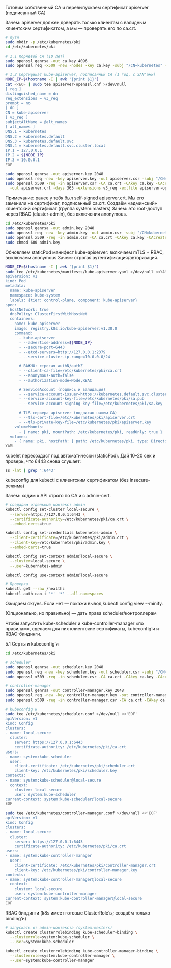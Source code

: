 Готовим собственный CA и перевыпускаем сертификат apiserver (подписанный CA)

Зачем: apiserver должен доверять только клиентам с валидным клиентским сертификатом, а мы — проверять его по ca.crt.
```bash
# пути
sudo mkdir -p /etc/kubernetes/pki
cd /etc/kubernetes/pki

# 1.1 Корневой CA (10 лет)
sudo openssl genrsa -out ca.key 4096
sudo openssl req -x509 -new -nodes -key ca.key -subj "/CN=kubernetes" -days 3650 -out ca.crt

# 1.2 Сертификат kube-apiserver, подписанный CA (1 год, с SAN'ами)
NODE_IP=$(hostname -I | awk '{print $1}')
cat <<EOF | sudo tee apiserver-openssl.cnf >/dev/null
[ req ]
distinguished_name = dn
req_extensions = v3_req
prompt = no
[ dn ]
CN = kube-apiserver
[ v3_req ]
subjectAltName = @alt_names
[ alt_names ]
DNS.1 = kubernetes
DNS.2 = kubernetes.default
DNS.3 = kubernetes.default.svc
DNS.4 = kubernetes.default.svc.cluster.local
IP.1 = 127.0.0.1
IP.2 = ${NODE_IP}
IP.3 = 10.0.0.1
EOF

sudo openssl genrsa -out apiserver.key 2048
sudo openssl req -new -key apiserver.key -out apiserver.csr -subj "/CN=kube-apiserver" -config apiserver-openssl.cnf
sudo openssl x509 -req -in apiserver.csr -CA ca.crt -CAkey ca.key -CAcreateserial \
  -out apiserver.crt -days 365 -extensions v3_req -extfile apiserver-openssl.cnf
```

Примечание: ранее у тебя был self-signed apiserver.crt. Мы его заменили на сертификат, подписанный ca.crt.
Создаём «админский» клиентский сертификат (группа system:masters)
Зачем: это root-доступ через RBAC (cluster-admin), без включения anonymous.

```bash
cd /etc/kubernetes/pki
sudo openssl genrsa -out admin.key 2048
sudo openssl req -new -key admin.key -out admin.csr -subj "/CN=kubernetes-admin/O=system:masters"
sudo openssl x509 -req -in admin.csr -CA ca.crt -CAkey ca.key -CAcreateserial -out admin.crt -days 365
sudo chmod 600 admin.key
```

Обновляем staticPod манифест kube-apiserver: включаем mTLS + RBAC, выключаем anonymous
Зачем: строгая аутентификация/авторизация.

```bash
NODE_IP=$(hostname -I | awk '{print $1}')
sudo tee /etc/kubernetes/manifests/kube-apiserver.yaml >/dev/null <<YAML
apiVersion: v1
kind: Pod
metadata:
  name: kube-apiserver
  namespace: kube-system
  labels: {tier: control-plane, component: kube-apiserver}
spec:
  hostNetwork: true
  dnsPolicy: ClusterFirstWithHostNet
  containers:
  - name: kube-apiserver
    image: registry.k8s.io/kube-apiserver:v1.30.0
    command:
      - kube-apiserver
      - --advertise-address=${NODE_IP}
      - --secure-port=6443
      - --etcd-servers=http://127.0.0.1:2379
      - --service-cluster-ip-range=10.0.0.0/24

      # ВАЖНО: строгая authN/authZ
      - --client-ca-file=/etc/kubernetes/pki/ca.crt
      - --anonymous-auth=false
      - --authorization-mode=Node,RBAC

      # ServiceAccount (подпись и валидация)
      - --service-account-issuer=https://kubernetes.default.svc.cluster.local
      - --service-account-key-file=/etc/kubernetes/pki/sa.pub
      - --service-account-signing-key-file=/etc/kubernetes/pki/sa.key

      # TLS сервера apiserver (подписан нашим CA)
      - --tls-cert-file=/etc/kubernetes/pki/apiserver.crt
      - --tls-private-key-file=/etc/kubernetes/pki/apiserver.key
    volumeMounts:
      - { name: pki, mountPath: /etc/kubernetes/pki, readOnly: true }
  volumes:
    - { name: pki, hostPath: { path: /etc/kubernetes/pki, type: Directory } }
YAML
```

kubelet пересоздаст под автоматически (staticPod). Дай 10–20 сек и проверь, что 6443 снова слушает:
```bash
ss -lnt | grep ':6443'
```

kubeconfig для kubectl с клиентским сертификатом (без insecure-режима)

Зачем: ходим к API строго по CA и с admin-cert.
```bash
# создадим отдельный контекст admin
kubectl config set-cluster local-secure \
  --server=https://127.0.0.1:6443 \
  --certificate-authority=/etc/kubernetes/pki/ca.crt \
  --embed-certs=true

kubectl config set-credentials kubernetes-admin \
  --client-certificate=/etc/kubernetes/pki/admin.crt \
  --client-key=/etc/kubernetes/pki/admin.key \
  --embed-certs=true

kubectl config set-context admin@local-secure \
  --cluster=local-secure \
  --user=kubernetes-admin

kubectl config use-context admin@local-secure

# Проверка
kubectl get --raw /healthz
kubectl auth can-i '*' '*' --all-namespaces
```

Ожидаем ok/yes. Если нет — покажи вывод kubectl config view --minify.

(Опционально, но правильно) — дать права scheduler/контроллерам

Чтобы запустить kube-scheduler и kube-controller-manager «по правилам», сделаем для них клиентские сертификаты, kubeconfig’и и RBAC-биндинги.

5.1 Серты и kubeconfig’и

```bash
cd /etc/kubernetes/pki

# scheduler
sudo openssl genrsa -out scheduler.key 2048
sudo openssl req -new -key scheduler.key -out scheduler.csr -subj "/CN=system:kube-scheduler"
sudo openssl x509 -req -in scheduler.csr -CA ca.crt -CAkey ca.key -CAcreateserial -out scheduler.crt -days 365

# controller-manager
sudo openssl genrsa -out controller-manager.key 2048
sudo openssl req -new -key controller-manager.key -out controller-manager.csr -subj "/CN=system:kube-controller-manager"
sudo openssl x509 -req -in controller-manager.csr -CA ca.crt -CAkey ca.key -CAcreateserial -out controller-manager.crt -days 365

# kubeconfig'и
sudo tee /etc/kubernetes/scheduler.conf >/dev/null <<'EOF'
apiVersion: v1
kind: Config
clusters:
- name: local-secure
  cluster:
    server: https://127.0.0.1:6443
    certificate-authority: /etc/kubernetes/pki/ca.crt
users:
- name: system:kube-scheduler
  user:
    client-certificate: /etc/kubernetes/pki/scheduler.crt
    client-key: /etc/kubernetes/pki/scheduler.key
contexts:
- name: system:kube-scheduler@local-secure
  context:
    cluster: local-secure
    user: system:kube-scheduler
current-context: system:kube-scheduler@local-secure
EOF

sudo tee /etc/kubernetes/controller-manager.conf >/dev/null <<'EOF'
apiVersion: v1
kind: Config
clusters:
- name: local-secure
  cluster:
    server: https://127.0.0.1:6443
    certificate-authority: /etc/kubernetes/pki/ca.crt
users:
- name: system:kube-controller-manager
  user:
    client-certificate: /etc/kubernetes/pki/controller-manager.crt
    client-key: /etc/kubernetes/pki/controller-manager.key
contexts:
- name: system:kube-controller-manager@local-secure
  context:
    cluster: local-secure
    user: system:kube-controller-manager
current-context: system:kube-controller-manager@local-secure
EOF
```

RBAC биндинги (k8s имеет готовые ClusterRole’ы; создаём только binding’и)
```bash
# запускать от admin-контекста (system:masters)
kubectl create clusterrolebinding kube-scheduler-binding \
  --clusterrole=system:kube-scheduler \
  --user=system:kube-scheduler

kubectl create clusterrolebinding kube-controller-manager-binding \
  --clusterrole=system:kube-controller-manager \
  --user=system:kube-controller-manager
```